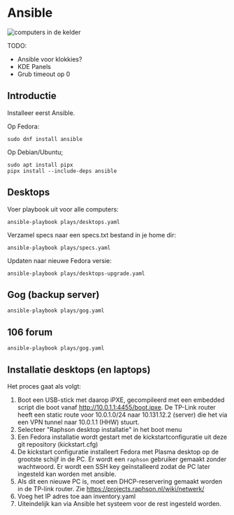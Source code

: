 # Ansible

![computers in de kelder](https://downloads.rkslot.nl/img/kelder.jpg)

TODO:
 - Ansible voor klokkies?
 - KDE Panels
 - Grub timeout op 0

## Introductie

Installeer eerst Ansible.

Op Fedora:
```
sudo dnf install ansible
```

Op Debian/Ubuntu;
```
sudo apt install pipx
pipx install --include-deps ansible
```

## Desktops

Voer playbook uit voor alle computers:
```
ansible-playbook plays/desktops.yaml
```

Verzamel specs naar een specs.txt bestand in je home dir:
```
ansible-playbook plays/specs.yaml
```

Updaten naar nieuwe Fedora versie:
```
ansible-playbook plays/desktops-upgrade.yaml
```

## Gog (backup server)
```
ansible-playbook plays/gog.yaml
```

## 106 forum
```
ansible-playbook plays/gog.yaml
```

## Installatie desktops (en laptops)

Het proces gaat als volgt:

 1. Boot een USB-stick met daarop iPXE, gecompileerd met een embedded script die boot vanaf http://10.0.1.1:4455/boot.ipxe. De TP-Link router heeft een static route voor 10.0.1.0/24 naar 10.131.12.2 (server) die het via een VPN tunnel naar 10.0.1.1 (HHW) stuurt.
 2. Selecteer "Raphson desktop installatie" in het boot menu
 3. Een Fedora installatie wordt gestart met de kickstartconfiguratie uit deze git repository (kickstart.cfg)
 4. De kickstart configuratie installeert Fedora met Plasma desktop op de grootste schijf in de PC. Er wordt een `raphson` gebruiker gemaakt zonder wachtwoord. Er wordt een SSH key geïnstalleerd zodat de PC later ingesteld kan worden met ansible.
 5. Als dit een nieuwe PC is, moet een DHCP-reservering gemaakt worden in de TP-link router. Zie https://projects.raphson.nl/wiki/netwerk/
 6. Voeg het IP adres toe aan inventory.yaml
 6. Uiteindelijk kan via Ansible het systeem voor de rest ingesteld worden.
